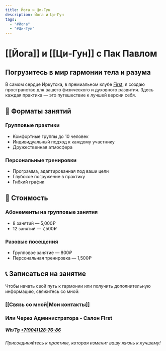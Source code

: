 ```yaml
---
title: Йога и Ци-Гун
description: Йога и Ци-Гун
tags:
  - "#Йога"
  - "#Ци-Гун"
---
```

# [[Йога]] и [[Ци-Гун]] с Пак Павлом

## Погрузитесь в мир гармонии тела и разума

В самом сердце Иркутска, в премиальном клубе [First](https://first-club.ru/sport), я создаю пространство для вашего физического и духовного развития. Здесь каждая практика — это путешествие к лучшей версии себя.

## 💫 Форматы занятий

### Групповые практики
- Комфортные группы до 10 человек
- Индивидуальный подход к каждому участнику
- Дружественная атмосфера

### Персональные тренировки
- Программа, адаптированная под ваши цели
- Глубокое погружение в практику
- Гибкий график

## 💎 Стоимость

### Абонементы на групповые занятия
- 8 занятий — 5,000₽
- 12 занятий — 7,500₽

### Разовые посещения
- Групповое занятие — 800₽
- Персональная тренировка — 1,500₽

## 📞 Записаться на занятие

Чтобы начать свой путь к гармонии или получить дополнительную информацию, свяжитесь со мной:

### [[Связь со мной|Мои контакты]] 
### Или Через Администратора - Салон FIrst 
##### Wh/Tg [+7(904)128-76-86](https://t.me/+79041287686)

_Присоединяйтесь к практике, которая изменит вашу жизнь к лучшему!_
 